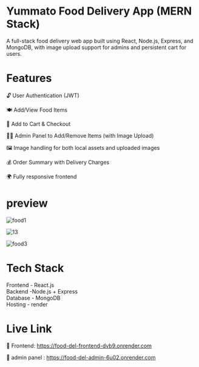 # Yummato Food Delivery App (MERN Stack)

A full-stack food delivery web app built using React, Node.js, Express, and MongoDB, with image upload support for admins and persistent cart for users.

 # Features
 
🔓 User Authentication (JWT)

🍽️ Add/View Food Items

🛒 Add to Cart & Checkout

👨‍🍳 Admin Panel to Add/Remove Items (with Image Upload)

🖼️ Image handling for both local assets and uploaded images

💰 Order Summary with Delivery Charges

🌍 Fully responsive frontend

# preview

![food1](https://github.com/user-attachments/assets/f20676c5-1a03-4e4c-b041-15efc66e7aa9)

![13](https://github.com/user-attachments/assets/bbc14253-e9fc-4554-a488-313c6c176f1e)


![food3](https://github.com/user-attachments/assets/d8482fac-0e3b-449e-a517-c30afb5271ba)


# Tech Stack
Frontend 	- React.js  	   
Backend   -Node.js + Express	      	  
Database	 - MongoDB	 
Hosting  - render


     
              


 # Live Link
🔗 Frontend:      https://food-del-frontend-dvb9.onrender.com

🔗 admin panel : https://food-del-admin-6u02.onrender.com









